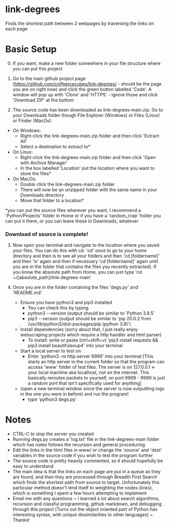 # link-degrees
Finds the shortest path between 2 webpages by traversing the links on each page

# Basic Setup
0) If you want, make a new folder somewhere in your file structure where you can put this project

1) Go to the main github project page (https://github.com/coffeeicecubes/link-degrees/ - should be the page you are on right now) and click the green button labelled 'Code'. A window will pop up with 'Clone' and 'HTTPS' - ignore those and click 'Download ZIP' at the bottom

2) The source code has been downloaded as link-degrees-main.zip. Go to your Downloads folder though File Explorer (Windows) or Files (Linux) or Finder (MacOs).
* On Windows:
	- Right-click the link-degrees-main.zip folder and then click 'Extract All'
	- Select a destination to extract to*
* On Linux:
	* Right-click the link-degrees-main.zip folder and then click 'Open with Archive Manager'
	* In the box labelled 'Location' put the location where you want to store the files\*
* On MacOs:
	* Double click the link-degrees-main.zip folder
	* There will now be an unzipped folder with the same name in your Downloads directory
	* Move that folder to a location\*

\*you can put the source files wherever you want, I recommend a 'Python/Projects' folder in Home or if you have a 'random_crap' folder you can put it there, or you can leave these in Downloads, whatever

### Download of source is complete!

3) Now open your terminal and navigate to the location where you saved your files. You can do this with cd: 'cd' once to go to your home directory and then ls to see all your folders and then 'cd \[foldername\]' and then 'ls' again and then if necessary 'cd \[foldername\]' again until you are in the folder that contains the files you recently extracted). If you know the absolute path from Home, you can just type 'cd ~/\[absolute_path\]\/link-degrees-main'

4) Once you are in the folder containing the files 'degs.py' and 'README.md'
	* Ensure you have python3 and pip3 installed
		* You can check this by typing 
		* python3 --version (output should be similar to 'Python 3.8.5'
		* pip3 --version (output should be similar to 'pip 20.0.2 from /usr/lib/python3/dist-packages/pip (python 3.8)')
	* Install dependencies (sorry about that, I just really enjoy webscraping projects which require a http handler and html parser)
		* To install: write or paste (ctrl+shift+v) 'pip3 install requests && pip3 install beautifulsoup4' into your terminal
	* Start a local server to test on
		* Enter 'python3 -m http.server 9999' into your terminal \[This starts an http server in the current folder so that the program can access 'www' folder of test files. The server is on 127.0.0.1 <- your local machine aka localhost, not on the internet. This basically reroutes packets to yourself, on port 9999 - 9999 is just a random port that isn't specifically used for anything\]
	* (open a new terminal window since the server is now outputting logs in the one you were in before) and run the program!
		* type 'python3 degs.py'

# Notes
- CTRL-C to stop the server you created
- Running degs.py creates a 'log.txt' file in the link-degrees-main folder which has notes follows the recursion and general proceduring
- Edit the links in the html files in www/ or change the 'source' and 'dest' variables in the source code if you wish to test the program further
- The source code is pretty heavily commented, so it should hopefully be easy to understand
- The main idea is that the links on each page are put in a queue as they are found, and then they are processed through Breadth First Search which finds the shortest path from source to target. Unfortunately this particular method doesn't lend itself to weighting the nodes (links), which is something I spent a few hours attempting to implement
- Email me with any questions
~ I learned a lot about search algorithms, recursion and classful programming, github markdown, and debugging through this project (Turns out the object oriented part of Python has interesting syntax, with unique dissimilarities to other languages) ~
Thanks!
